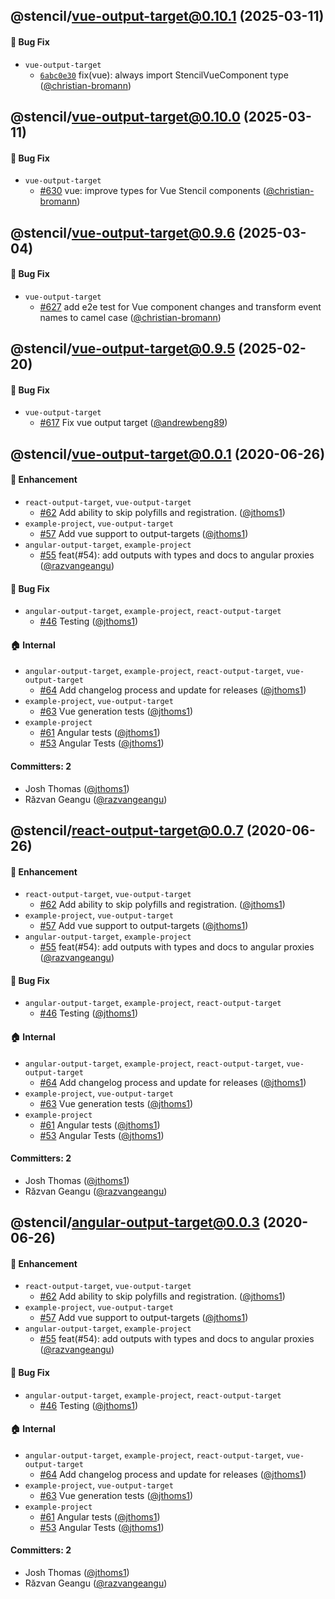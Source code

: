 ## @stencil/vue-output-target@0.10.1 (2025-03-11)

#### :bug: Bug Fix

- `vue-output-target`
  - [`6abc0e30`](https://github.com/stenciljs/output-targets/commit/59838b71a0ea7241fe768eee465815eeabf27082) fix(vue): always import StencilVueComponent type
 ([@christian-bromann](https://github.com/christian-bromann))

## @stencil/vue-output-target@0.10.0 (2025-03-11)

#### :bug: Bug Fix

- `vue-output-target`
  - [#630](https://github.com/stenciljs/output-targets/pull/630) vue: improve types for Vue Stencil components ([@christian-bromann](https://github.com/christian-bromann))

## @stencil/vue-output-target@0.9.6 (2025-03-04)

#### :bug: Bug Fix

- `vue-output-target`
  - [#627](https://github.com/stenciljs/output-targets/pull/627) add e2e test for Vue component changes and transform event names to camel case ([@christian-bromann](https://github.com/christian-bromann))

## @stencil/vue-output-target@0.9.5 (2025-02-20)

#### :bug: Bug Fix

- `vue-output-target`
  - [#617](https://github.com/stenciljs/output-targets/pull/617) Fix vue output target ([@andrewbeng89](https://github.com/andrewbeng89))

## @stencil/vue-output-target@0.0.1 (2020-06-26)

#### :rocket: Enhancement

- `react-output-target`, `vue-output-target`
  - [#62](https://github.com/stenciljs/output-targets/pull/62) Add ability to skip polyfills and registration. ([@jthoms1](https://github.com/jthoms1))
- `example-project`, `vue-output-target`
  - [#57](https://github.com/stenciljs/output-targets/pull/57) Add vue support to output-targets ([@jthoms1](https://github.com/jthoms1))
- `angular-output-target`, `example-project`
  - [#55](https://github.com/stenciljs/output-targets/pull/55) feat(#54): add outputs with types and docs to angular proxies ([@razvangeangu](https://github.com/razvangeangu))

#### :bug: Bug Fix

- `angular-output-target`, `example-project`, `react-output-target`
  - [#46](https://github.com/stenciljs/output-targets/pull/46) Testing ([@jthoms1](https://github.com/jthoms1))

#### :house: Internal

- `angular-output-target`, `example-project`, `react-output-target`, `vue-output-target`
  - [#64](https://github.com/stenciljs/output-targets/pull/64) Add changelog process and update for releases ([@jthoms1](https://github.com/jthoms1))
- `example-project`, `vue-output-target`
  - [#63](https://github.com/stenciljs/output-targets/pull/63) Vue generation tests ([@jthoms1](https://github.com/jthoms1))
- `example-project`
  - [#61](https://github.com/stenciljs/output-targets/pull/61) Angular tests ([@jthoms1](https://github.com/jthoms1))
  - [#53](https://github.com/stenciljs/output-targets/pull/53) Angular Tests ([@jthoms1](https://github.com/jthoms1))

#### Committers: 2

- Josh Thomas ([@jthoms1](https://github.com/jthoms1))
- Răzvan Geangu ([@razvangeangu](https://github.com/razvangeangu))

## @stencil/react-output-target@0.0.7 (2020-06-26)

#### :rocket: Enhancement

- `react-output-target`, `vue-output-target`
  - [#62](https://github.com/stenciljs/output-targets/pull/62) Add ability to skip polyfills and registration. ([@jthoms1](https://github.com/jthoms1))
- `example-project`, `vue-output-target`
  - [#57](https://github.com/stenciljs/output-targets/pull/57) Add vue support to output-targets ([@jthoms1](https://github.com/jthoms1))
- `angular-output-target`, `example-project`
  - [#55](https://github.com/stenciljs/output-targets/pull/55) feat(#54): add outputs with types and docs to angular proxies ([@razvangeangu](https://github.com/razvangeangu))

#### :bug: Bug Fix

- `angular-output-target`, `example-project`, `react-output-target`
  - [#46](https://github.com/stenciljs/output-targets/pull/46) Testing ([@jthoms1](https://github.com/jthoms1))

#### :house: Internal

- `angular-output-target`, `example-project`, `react-output-target`, `vue-output-target`
  - [#64](https://github.com/stenciljs/output-targets/pull/64) Add changelog process and update for releases ([@jthoms1](https://github.com/jthoms1))
- `example-project`, `vue-output-target`
  - [#63](https://github.com/stenciljs/output-targets/pull/63) Vue generation tests ([@jthoms1](https://github.com/jthoms1))
- `example-project`
  - [#61](https://github.com/stenciljs/output-targets/pull/61) Angular tests ([@jthoms1](https://github.com/jthoms1))
  - [#53](https://github.com/stenciljs/output-targets/pull/53) Angular Tests ([@jthoms1](https://github.com/jthoms1))

#### Committers: 2

- Josh Thomas ([@jthoms1](https://github.com/jthoms1))
- Răzvan Geangu ([@razvangeangu](https://github.com/razvangeangu))

## @stencil/angular-output-target@0.0.3 (2020-06-26)

#### :rocket: Enhancement

- `react-output-target`, `vue-output-target`
  - [#62](https://github.com/stenciljs/output-targets/pull/62) Add ability to skip polyfills and registration. ([@jthoms1](https://github.com/jthoms1))
- `example-project`, `vue-output-target`
  - [#57](https://github.com/stenciljs/output-targets/pull/57) Add vue support to output-targets ([@jthoms1](https://github.com/jthoms1))
- `angular-output-target`, `example-project`
  - [#55](https://github.com/stenciljs/output-targets/pull/55) feat(#54): add outputs with types and docs to angular proxies ([@razvangeangu](https://github.com/razvangeangu))

#### :bug: Bug Fix

- `angular-output-target`, `example-project`, `react-output-target`
  - [#46](https://github.com/stenciljs/output-targets/pull/46) Testing ([@jthoms1](https://github.com/jthoms1))

#### :house: Internal

- `angular-output-target`, `example-project`, `react-output-target`, `vue-output-target`
  - [#64](https://github.com/stenciljs/output-targets/pull/64) Add changelog process and update for releases ([@jthoms1](https://github.com/jthoms1))
- `example-project`, `vue-output-target`
  - [#63](https://github.com/stenciljs/output-targets/pull/63) Vue generation tests ([@jthoms1](https://github.com/jthoms1))
- `example-project`
  - [#61](https://github.com/stenciljs/output-targets/pull/61) Angular tests ([@jthoms1](https://github.com/jthoms1))
  - [#53](https://github.com/stenciljs/output-targets/pull/53) Angular Tests ([@jthoms1](https://github.com/jthoms1))

#### Committers: 2

- Josh Thomas ([@jthoms1](https://github.com/jthoms1))
- Răzvan Geangu ([@razvangeangu](https://github.com/razvangeangu))
